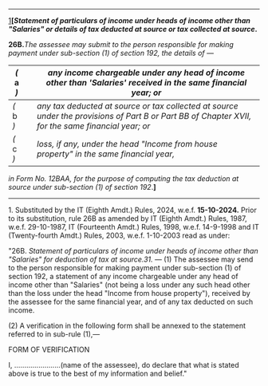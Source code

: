 ****

[1](javascript:ShowFootnote\('fn30'\);)**[_Statement of particulars of income under heads of income other than "Salaries" or details of tax deducted at source or tax collected at source_.**

**26B.**_The assessee may submit to the person responsible for making payment under sub-section (1) of section 192, the details of —_

 _(_ a _)_|  |  _any income chargeable under any head of income other than 'Salaries' received in the same financial year; or_  
---|---|---  
 _(_ b _)_|  |  _any tax deducted at source or tax collected at source under the provisions of Part B or Part BB of Chapter XVII, for the same financial year; or_  
 _(_ c _)_|  |  _loss, if any, under the head "Income from house property" in the same financial year,_  
  
_in Form No. 12BAA, for the purpose of computing the tax deduction at source under sub-section (1) of section 192_.**]**

* * *

1\. Substituted by the IT (Eighth Amdt.) Rules, 2024, w.e.f. **15-10-2024.** Prior to its substitution, rule 26B as amended by IT (Eighth Amdt.) Rules, 1987, w.e.f. 29-10-1987, IT (Fourteenth Amdt.) Rules, 1998, w.e.f. 14-9-1998 and IT (Twenty-fourth Amdt.) Rules, 2003, w.e.f. 1-10-2003 read as under:

"26B. _Statement of particulars of income under heads of income other than "Salaries" for deduction of tax at source.31._ — (1) The assessee may send to the person responsible for making payment under sub-section (1) of section 192, a statement of any income chargeable under any head of income other than "Salaries" (not being a loss under any such head other than the loss under the head "Income from house property"), received by the assessee for the same financial year, and of any tax deducted on such income.

(2) A verification in the following form shall be annexed to the statement referred to in sub-rule (1),—

FORM OF VERIFICATION

I, .......................(name of the assessee), do declare that what is stated above is true to the best of my information and belief."